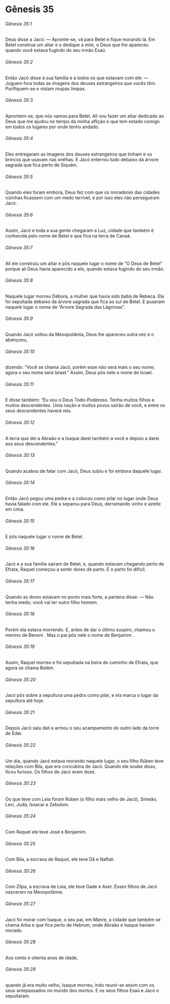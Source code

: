 # Gênesis 35

###### Gênesis 35:1

Deus disse a Jacó: — Apronte-se, vá para Betel e fique morando lá. Em Betel construa um altar e o dedique a mim, o Deus que lhe apareceu quando você estava fugindo do seu irmão Esaú.

###### Gênesis 35:2

Então Jacó disse à sua família e a todos os que estavam com ele: — Joguem fora todas as imagens dos deuses estrangeiros que vocês têm. Purifiquem-se e vistam roupas limpas.

###### Gênesis 35:3

Aprontem-se, que nós vamos para Betel. Ali vou fazer um altar dedicado ao Deus que me ajudou no tempo da minha aflição e que tem estado comigo em todos os lugares por onde tenho andado.

###### Gênesis 35:4

Eles entregaram as imagens dos deuses estrangeiros que tinham e os brincos que usavam nas orelhas. E Jacó enterrou tudo debaixo da árvore sagrada que fica perto de Siquém.

###### Gênesis 35:5

Quando eles foram embora, Deus fez com que os moradores das cidades vizinhas ficassem com um medo terrível, e por isso eles não perseguiram Jacó.

###### Gênesis 35:6

Assim, Jacó e toda a sua gente chegaram a Luz, cidade que também é conhecida pelo nome de Betel e que fica na terra de Canaã.

###### Gênesis 35:7

Ali ele construiu um altar e pôs naquele lugar o nome de “O Deus de Betel” porque ali Deus havia aparecido a ele, quando estava fugindo do seu irmão.

###### Gênesis 35:8

Naquele lugar morreu Débora, a mulher que havia sido babá de Rebeca. Ela foi sepultada debaixo da árvore sagrada que fica ao sul de Betel. E puseram naquele lugar o nome de “Árvore Sagrada das Lágrimas”.

###### Gênesis 35:9

Quando Jacó voltou da Mesopotâmia, Deus lhe apareceu outra vez e o abençoou,

###### Gênesis 35:10

dizendo: “Você se chama Jacó, porém esse não será mais o seu nome; agora o seu nome será Israel.” Assim, Deus pôs nele o nome de Israel.

###### Gênesis 35:11

E disse também: “Eu sou o Deus Todo-Poderoso. Tenha muitos filhos e muitos descendentes. Uma nação e muitos povos sairão de você, e entre os seus descendentes haverá reis.

###### Gênesis 35:12

A terra que dei a Abraão e a Isaque darei também a você e depois a darei aos seus descendentes.”

###### Gênesis 35:13

Quando acabou de falar com Jacó, Deus subiu e foi embora daquele lugar.

###### Gênesis 35:14

Então Jacó pegou uma pedra e a colocou como pilar no lugar onde Deus havia falado com ele. Ele a separou para Deus, derramando vinho e azeite em cima.

###### Gênesis 35:15

E pôs naquele lugar o nome de Betel.

###### Gênesis 35:16

Jacó e a sua família saíram de Betel; e, quando estavam chegando perto de Efrata, Raquel começou a sentir dores de parto. E o parto foi difícil.

###### Gênesis 35:17

Quando as dores estavam no ponto mais forte, a parteira disse: — Não tenha medo; você vai ter outro filho homem.

###### Gênesis 35:18

Porém ela estava morrendo. E, antes de dar o último suspiro, chamou o menino de Benoni . Mas o pai pôs nele o nome de Benjamim .

###### Gênesis 35:19

Assim, Raquel morreu e foi sepultada na beira do caminho de Efrata, que agora se chama Belém.

###### Gênesis 35:20

Jacó pôs sobre a sepultura uma pedra como pilar, e ela marca o lugar da sepultura até hoje.

###### Gênesis 35:21

Depois Jacó saiu dali e armou o seu acampamento do outro lado da torre de Éder.

###### Gênesis 35:22

Um dia, quando Jacó estava morando naquele lugar, o seu filho Rúben teve relações com Bila, que era concubina de Jacó. Quando ele soube disso, ficou furioso. Os filhos de Jacó eram doze.

###### Gênesis 35:23

Os que teve com Leia foram Rúben (o filho mais velho de Jacó), Simeão, Levi, Judá, Issacar e Zebulom.

###### Gênesis 35:24

Com Raquel ele teve José e Benjamim.

###### Gênesis 35:25

Com Bila, a escrava de Raquel, ele teve Dã e Naftali.

###### Gênesis 35:26

Com Zilpa, a escrava de Leia, ele teve Gade e Aser. Esses filhos de Jacó nasceram na Mesopotâmia.

###### Gênesis 35:27

Jacó foi morar com Isaque, o seu pai, em Manre, a cidade que também se chama Arba e que fica perto de Hebrom, onde Abraão e Isaque haviam morado.

###### Gênesis 35:28

Aos cento e oitenta anos de idade,

###### Gênesis 35:29

quando já era muito velho, Isaque morreu, indo reunir-se assim com os seus antepassados no mundo dos mortos. E os seus filhos Esaú e Jacó o sepultaram.

